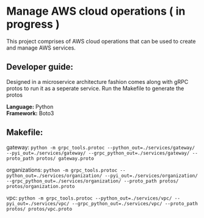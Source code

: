 # Manage AWS cloud operations ( in progress )

This project comprises of AWS cloud operations that can be used to create and manage AWS services. 

## Developer guide:
Designed in a microservice architecture fashion comes along with gRPC protos to run it as a seperate service. Run the Makefile to generate the protos 

**Language:** Python   
**Framework:** Boto3

## Makefile:
gateway:
`python -m grpc_tools.protoc --python_out=./services/gateway/ --pyi_out=./services/gateway/ --grpc_python_out=./services/gateway/ --proto_path protos/ gateway.proto`
	
organizations:
`python -m grpc_tools.protoc --python_out=./services/organization/ --pyi_out=./services/organization/ --grpc_python_out=./services/organization/ --proto_path protos/ protos/organization.proto`

vpc:
`python -m grpc_tools.protoc --python_out=./services/vpc/ --pyi_out=./services/vpc/ --grpc_python_out=./services/vpc/ --proto_path protos/ protos/vpc.proto`

